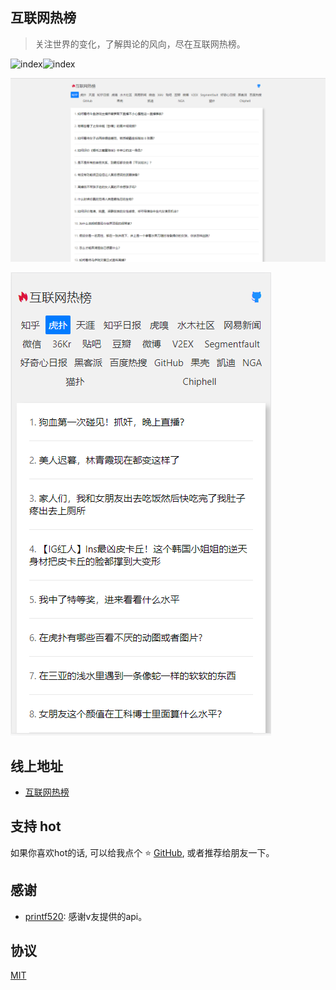 ## 互联网热榜

> 关注世界的变化，了解舆论的风向，尽在互联网热榜。

![index](https://camo.githubusercontent.com/8f697c48adc5026cc6d83dd45e42b9b93ee1803c/68747470733a2f2f696d672e736869656c64732e696f2f62616467652f636f6e747269627574696f6e732d77656c636f6d652d627269676874677265656e2e737667)![index](https://camo.githubusercontent.com/3ccf4c50a1576b0dd30b286717451fa56b783512/68747470733a2f2f696d672e736869656c64732e696f2f62616467652f4c6963656e73652d4d49542d79656c6c6f772e737667)

![index](./src/common/zhihu.png)

![index](./src/common/hupu.png)


## 线上地址

* [互联网热榜](https://www.telami.cn/hot/)


## 支持 hot

如果你喜欢hot的话, 可以给我点个 ⭐ [GitHub](https://github.com/telami/hot), 或者推荐给朋友一下。

## 感谢

* [printf520](https://www.printf520.com/hot.html): 感谢v友提供的api。

## 协议

[MIT](./LICENSE)
